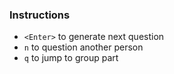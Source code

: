 ### Instructions

* `<Enter>` to generate next question
* `n` to question another person
* `q` to jump to group part